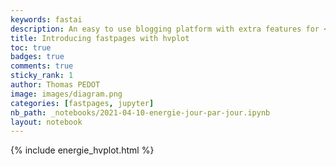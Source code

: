 ```yaml
---
keywords: fastai
description: An easy to use blogging platform with extra features for <a href="https://jupyter.org/">Jupyter Notebooks</a>.
title: Introducing fastpages with hvplot
toc: true 
badges: true
comments: true
sticky_rank: 1
author: Thomas PEDOT
image: images/diagram.png
categories: [fastpages, jupyter]
nb_path: _notebooks/2021-04-10-energie-jour-par-jour.ipynb
layout: notebook
---
```


<!--
#################################################
### THIS FILE WAS AUTOGENERATED! DO NOT EDIT! ###
#################################################
# file to edit: _notebooks/2021-04-10-energie-jour-par-jour.ipynb
-->

<div class="container" id="notebook-container">
        {% include energie_hvplot.html %}
<div class="cell border-box-sizing text_cell rendered"><div class="inner_cell">
<div class="text_cell_render border-box-sizing rendered_html">

</div>
</div>
</div>
</div>
 


